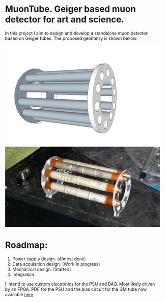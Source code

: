 # MuonTube. Geiger based muon detector for art and science. 
In this project I aim to design and develop a standalone muon detector based on Geiger tubes. The proposed geometry is shown bellow:

![Geiger](https://raw.githubusercontent.com/sergey-negrashov/muon-tube/master/resource/giger.png "Detector Geometry")
![Geiger](https://raw.githubusercontent.com/sergey-negrashov/muon-tube/master/resource/tubesarein.jpg "Detector Geometry")

# Roadmap:
1. Power supply design. (Almost done)
2. Data acquisition design. (Work in progress)
3. Mechanical design. (Started)
4. Integration.

I intend to use custom electronics for the PSU and DAQ. Most likely driven by an FPGA. 
PDF for the PSU and the bias circuit for the GM tube now available [here](https://github.com/sergey-negrashov/muon-tube/raw/master/Schematics/PSU.pdf)

